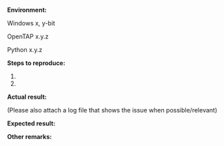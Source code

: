 **Environment:**

Windows x, y-bit

OpenTAP x.y.z

Python x.y.z

**Steps to reproduce:**

1.
2. 

**Actual result:**

(Please also attach a log file that shows the issue when possible/relevant)

**Expected result:**

**Other remarks:**

